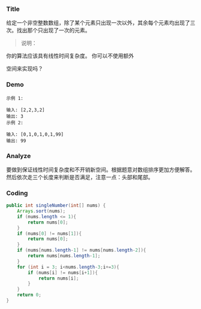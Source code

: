 ###   Title
给定一个非空整数数组，除了某个元素只出现一次以外，其余每个元素均出现了三次。找出那个只出现了一次的元素。

>说明：

你的算法应该具有线性时间复杂度。 你可以不使用额外

空间来实现吗？

###   Demo
```
示例 1:

输入: [2,2,3,2]
输出: 3
示例 2:

输入: [0,1,0,1,0,1,99]
输出: 99
```

###   Analyze

要做到保证线性时间复杂度和不开销新空间。根据题意对数组排序更加方便解答。然后依次走三个长度来判断是否满足，注意一点：头部和尾部。

###   Coding

```java
public int singleNumber(int[] nums) {
    Arrays.sort(nums);
    if (nums.length <= 1){
        return nums[0];
    }
    if (nums[0] != nums[1]){
        return nums[0];
    }
    if (nums[nums.length-1] != nums[nums.length-2]){
        return nums[nums.length-1];
    }
    for (int i = 3; i<nums.length-3;i+=3){
        if (nums[i] != nums[i+1]){
            return nums[i];
        }
    }
    return 0;
}
```